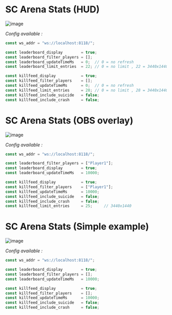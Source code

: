 # SC Arena Stats (HUD)

![image](https://github.com/user-attachments/assets/5b8b1a94-ce90-4661-8665-05352f420c94)

*Config available :*
```js
const ws_addr = "ws://localhost:8118/";

const leaderboard_display        = true;
const leaderboard_filter_players = [];
const leaderboard_updateTimeMs   = 0;  // 0 = no refresh
const leaderboard_limit_entries  = 22; // 0 = no limit , 22 = 3440x1440

const killfeed_display           = true;
const killfeed_filter_players    = [];        
const killfeed_updateTimeMs      = 0;  // 0 = no refresh
const killfeed_limit_entries     = 28; // 0 = no limit , 28 = 3440x1440
const killfeed_include_suicide   = false;
const killfeed_include_crash     = false;
```

# SC Arena Stats (OBS overlay)

![image](https://github.com/user-attachments/assets/a2060ad5-3ba4-4343-982d-8cb44afa6bba)

*Config available :*
```js
const ws_addr = "ws://localhost:8118/";

const leaderboard_filter_players = ["Player1"];        
const leaderboard_display        = true;
const leaderboard_updateTimeMs   = 10000;

const killfeed_display           = true;
const killfeed_filter_players    = ["Player1"];
const killfeed_updateTimeMs      = 10000;    
const killfeed_include_suicide   = false;
const killfeed_include_crash     = false;
const killfeed_limit_entries     = 25;     // 3440x1440
```

# SC Arena Stats (Simple example)

![image](https://github.com/user-attachments/assets/3e65752d-797f-4aa8-9d83-2952be062d3d)

*Config available :*
```js
const ws_addr = "ws://localhost:8118/";

const leaderboard_display        = true;
const leaderboard_filter_players = [];
const leaderboard_updateTimeMs   = 10000;

const killfeed_display           = true;
const killfeed_filter_players    = [];        
const killfeed_updateTimeMs      = 10000;
const killfeed_include_suicide   = false;
const killfeed_include_crash     = false;
```
